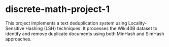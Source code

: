 # discrete-math-project-1
This project implements a text deduplication system using Locality-Sensitive Hashing (LSH) techniques. It processes the Wiki40B dataset to identify and remove duplicate documents using both MinHash and SimHash approaches.
